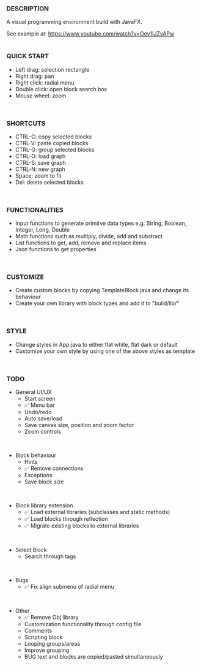 ### DESCRIPTION<br>
A visual programming environment build with JavaFX.<br>

See example at: https://www.youtube.com/watch?v=Oev1IJZvAPw
<br><br>

### QUICK START
* Left drag: selection rectangle
* Right drag: pan
* Right click: radial menu
* Double click: open block search box
* Mouse wheel: zoom
<br>

### SHORTCUTS
* CTRL-C: copy selected blocks
* CTRL-V: paste copied blocks
* CTRL-G: group selected blocks
* CTRL-O: load graph
* CTRL-S: save graph
* CTRL-N: new graph
* Space: zoom to fit
* Del: delete selected blocks
<br>

### FUNCTIONALITIES
* Input functions to generate primitve data types e.g. String, Boolean, Integer, Long, Double
* Math functions such as multiply, divide, add and substract
* List functions to get, add, remove and replace items
* Json functions to get properties
<br>

### CUSTOMIZE
* Create custom blocks by copying TemplateBlock.java and change its behaviour
* Create your own library with block types and add it to "build/lib/"
<br>

### STYLE
* Change styles in App.java to either flat white, flat dark or default
* Customize your own style by using one of the above styles as template
<br>


### TODO
* General UI/UX
    * Start screen
    * ✅ Menu bar
    * Undo/redo
    * Auto save/load
    * Save canvas size, position and zoom factor
    * Zoom controls
<br>

* Block behaviour
    * Hints
    * ✅ Remove connections
    * Exceptions
    * Save block size
<br>

* Block library extension
    * ✅ Load external libraries (subclasses and static methods)
    * ✅ Load blocks through reflection
    * ✅ Migrate existing blocks to external libraries
<br>

* Select Block
    * Search through tags
<br>

* Bugs
    * ✅ Fix align submenu of radial menu
<br>

* Other
    * ✅ Remove Obj library
    * Customization functionality through config file
    * Comments
    * Scripting block
    * Looping groups/areas
    * Improve grouping
    * BUG text and blocks are copied/pasted simultaneously
